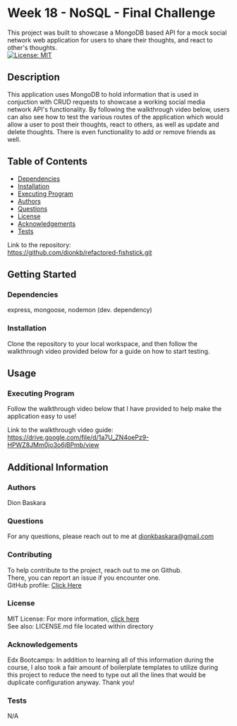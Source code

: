 # Week 18 - NoSQL - Final Challenge

  This project was built to showcase a MongoDB based API for a mock social network web application for users to share their thoughts, and react to other's thoughts.  
  [![License: MIT](https://img.shields.io/badge/License-MIT-yellow.svg)](https://opensource.org/licenses/MIT)

  ## Description

  This application uses MongoDB to hold information that is used in conjuction with CRUD requests to showcase a working social media network API's functionality. By following the walkthrough video below, users can also see how to test the various routes of the application which would allow a user to post their thoughts, react to others, as well as update and delete thoughts. There is even functionality to add or remove friends as well.

  ## Table of Contents
  * [Dependencies](#dependencies)
  * [Installation](#installation)
  * [Executing Program](#execution)
  * [Authors](#authors)
  * [Questions](#questions)
  * [License](#license)
  * [Acknowledgements](#acknowledgements)
  * [Tests](#tests)

  Link to the repository:  
  https://github.com/dionkb/refactored-fishstick.git

  ## Getting Started

  ### Dependencies
  express, mongoose, nodemon (dev. dependency)

  ### Installation
  Clone the repository to your local workspace, and then follow the walkthrough video provided below for a guide on how to start testing.

  ## Usage

  ### Executing Program
  Follow the walkthrough video below that I have provided to help make the application easy to use!
  
  Link to the walkthrough video guide:    
  https://drive.google.com/file/d/1a7U_ZN4oePz9-HPWZ8JMm0jo3o6jBPmb/view

  ## Additional Information

  ### Authors
  Dion Baskara

  ### Questions
  For any questions, please reach out to me at dionkbaskara@gmail.com

  ### Contributing
  To help contribute to the project, reach out to me on Github.  
  There, you can report an issue if you encounter one.  
  GitHub profile: <a href="https://github.com/dionkb">Click Here</a>

  ### License  
  MIT License: For more information,  <a href="https://opensource.org/license/mit/">click here</a>  
  See also: LICENSE.md file located within directory 

  ### Acknowledgements
  Edx Bootcamps: In addition to learning all of this information during the course, I also took a fair amount of boilerplate templates to utilize during this project to reduce the need to type out all the lines that would be duplicate configuration anyway. Thank you!

  ### Tests
  N/A
  